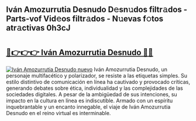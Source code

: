 ## Iván Amozurrutia Desnudo D𝚎sn𝚞dos filtr𝚊dos - Parts-vof Vid𝚎os filtr𝚊dos - N𝚞evas f𝚘tos atr𝚊ctivas 0h3cJ

# <h2><a href="http://mb8j5mg.tromn.icu/?c=Iv%c3%a1n+Amozurrutia+Desnudo">🔗👉👉👉 Iván Amozurrutia Desnudo 🔗🔗</a></h2>

[![Iván Amozurrutia Desnudo nuevo](https://i.imgur.com/pEAQMta.gif)](http://mb8j5mg.tromn.icu/?c=Iv%c3%a1n+Amozurrutia+Desnudo)
Iván Amozurrutia Desnudo, un personaje multifacético y polarizador, se resiste a las etiquetas simples. Su estilo distintivo de comunicación en línea ha cautivado y provocado críticas, generando debates sobre ética, individualidad y las complejidades de las sociedades digitales. A pesar de la ambigüedad de sus intenciones, su impacto en la cultura en línea es indiscutible. Armado con un espíritu inquebrantable y un encanto innegable, el viaje de Iván Amozurrutia Desnudo en el reino virtual es interminable.
